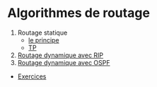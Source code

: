 # Algorithmes de routage
1. Routage statique
   * [le principe](Routagestatique.md)
   * [TP](TP-Routage-Statique-Filius.pdf)
2. [Routage dynamique avec RIP](RIP.md)
3. [Routage dynamique avec OSPF]()

* [Exercices](EXOS_routage.pdf)
